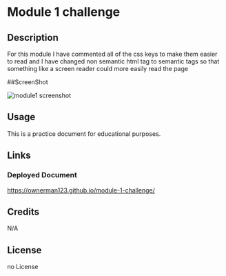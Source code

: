 # Module 1 challenge

## Description
 
 For this module I have commented all of the css keys to make them easier to read and I have changed  non semantic html tag to semantic tags so that something like a screen reader
could more easily read the page

##ScreenShot

![module1 screenshot](https://github.com/Ownerman123/module-1-challenge/assets/156541621/370c3277-2b5d-4fa8-90cb-dd9569547a71)



## Usage

This is a practice document for educational purposes.


## Links

### Deployed Document
https://ownerman123.github.io/module-1-challenge/

## Credits

N/A

## License

no License
